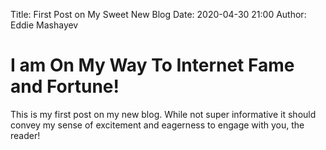 Title: First Post on My Sweet New Blog
Date: 2020-04-30 21:00
Author: Eddie Mashayev

# I am On My Way To Internet Fame and Fortune!

This is my first post on my new blog. While not super informative it
should convey my sense of excitement and eagerness to engage with you,
the reader!